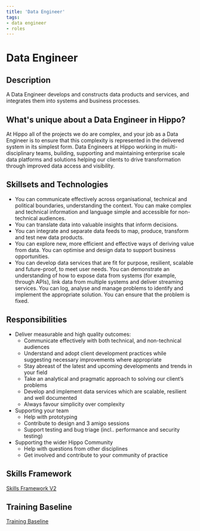 ```yaml
---
title: 'Data Engineer'
tags:
- data engineer
- roles
---
```


# Data Engineer

## Description
A Data Engineer develops and constructs data products and services, and integrates them into systems and business processes.

## What's unique about a Data Engineer in Hippo?
At Hippo all of the projects we do are complex, and your job as a Data Engineer is to ensure that this complexity is represented in the delivered system in its simplest form. Data Engineers at Hippo working in multi-disciplinary teams, building, supporting and maintaining enterprise scale data platforms and solutions helping our clients to drive transformation through improved data access and visibility. 

## Skillsets and Technologies
* You can communicate effectively across organisational, technical and political boundaries, understanding the context. You can make complex and technical information and language simple and accessible for non-technical audiences.
* You can translate data into valuable insights that inform decisions. 
* You can integrate and separate data feeds to map, produce, transform and test new data products.
* You can explore new, more efficient and effective ways of deriving value from data. You can optimise and design data to support business opportunities.
* You can develop data services that are fit for purpose, resilient, scalable and future-proof, to meet user needs. You can demonstrate an understanding of how to expose data from systems (for example, through APIs), link data from multiple systems and deliver streaming services.
You can log, analyse and manage problems to identify and implement the appropriate solution. You can ensure that the problem is fixed.


## Responsibilities
* Deliver measurable and high quality outcomes:
   * Communicate effectively with both technical, and non-technical audiences
   * Understand and adopt client development practices while suggesting necessary improvements where appropriate
   * Stay abreast of the latest and upcoming developments and trends in your field
   * Take an analytical and pragmatic approach to solving our client’s problems
   * Develop and implement data services which are scalable, resilient and well documented
   * Always favour simplicity over complexity
* Supporting your team
    * Help with prototyping
    * Contribute to design and 3 amigo sessions
    * Support testing and bug triage (incl.. performance and security testing)
* Supporting the wider Hippo Community
    * Help with questions from other disciplines
    * Get involved and contribute to your community of practice

## Skills Framework

[Skills Framework V2](https://docs.google.com/spreadsheets/d/1veclKwLUe0GP7nwuDPtq6zEgC6WmkH1nJMTO5JfTECI/edit#gid=1609719988)

## Training Baseline

[Training Baseline](https://docs.google.com/presentation/d/1JMyDDVyM_hDIXNa9Z_-ETGEvUYVDpFDT9YTokHwkybQ/edit?usp=sharing)

